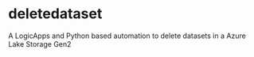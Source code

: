 # deletedataset
A LogicApps and Python based automation to delete datasets in a Azure Lake Storage Gen2
